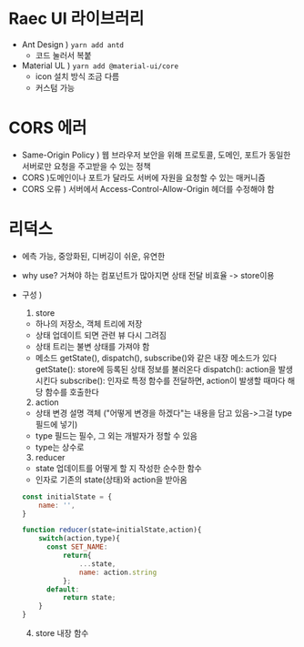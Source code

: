 # Raec UI 라이브러리

- Ant Design ) `yarn add antd`
  - 코드 눌러서 복붙
- Material UL ) `yarn add @material-ui/core`
  - icon 설치 방식 조금 다름
  - 커스텀 가능

# CORS 에러

- Same-Origin Policy ) 웹 브라우저 보안을 위해 프로토콜, 도메인, 포트가 동일한 서버로만 요청을 주고받을 수 있는 정책
- CORS )도메인이나 포트가 달라도 서버에 자원을 요청할 수 있는 매커니즘
- CORS 오류 ) 서버에서 Access-Control-Allow-Origin 헤더를 수정해야 함

# 리덕스

- 에측 가능, 중앙화된, 디버깅이 쉬운, 유연한
- why use? 거쳐야 하는 컴포넌트가 많아지면 상태 전달 비효율 -> store이용
- 구성 )

  1. store

  - 하나의 저장소, 객체 트리에 저장
  - 상태 업데이트 되면 관련 뷰 다시 그려짐
  - 상태 트리는 불변 상태를 가져야 함
  - 메소드
    getState(), dispatch(), subscribe()와 같은 내장 메소드가 있다
    getState(): store에 등록된 상태 정보를 불러온다
    dispatch(): action을 발생시킨다
    subscribe(): 인자로 특정 함수를 전달하면, action이 발생할 때마다 해당 함수를 호출한다

  2. action

  - 상태 변경 설명 객체 ("어떻게 변경을 하겠다"는 내용을 담고 있음->그걸 type필드에 넣기)
  - type 필드는 필수, 그 외는 개발자가 정할 수 있음
  - type는 상수로

  3. reducer

  - state 업데이트를 어떻게 할 지 작성한 순수한 함수
  - 인자로 기존의 state(상태)와 action을 받아옴

  ```javascript
  const initialState = {
      name: '',
  }

  function reducer(state=initialState,action){
      switch(action,type){
        const SET_NAME:
            return{
                ...state,
                name: action.string
            };
        default:
            return state;
      }
  }
  ```

  4. store 내장 함수
